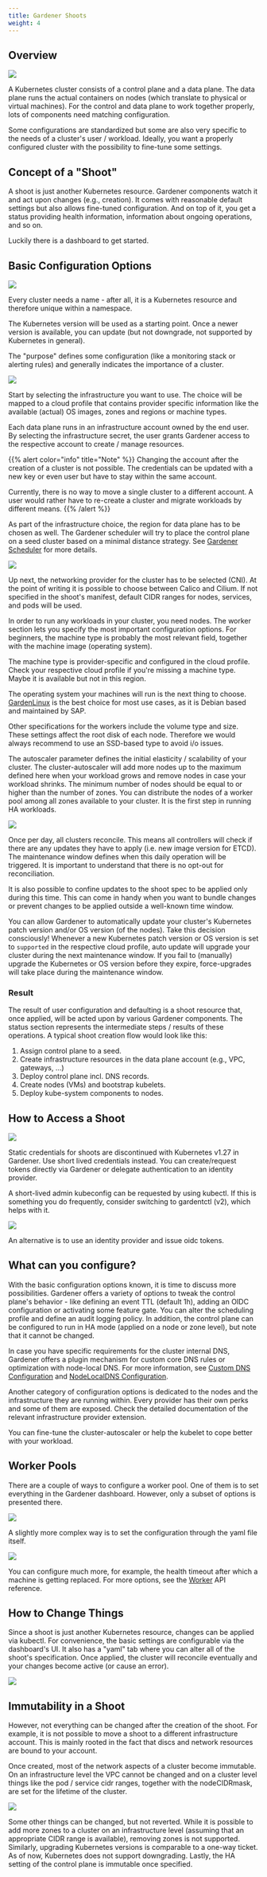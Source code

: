 ```yaml
---
title: Gardener Shoots
weight: 4
---
```


## Overview

![](./images/Kubernetes-cluster.png)

A Kubernetes cluster consists of a control plane and a data plane. The data plane runs the actual containers on nodes (which translate to physical or virtual machines). For the control and data plane to work together properly, lots of components need matching configuration.

Some configurations are standardized but some are also very specific to the needs of a cluster's user / workload. Ideally, you want a properly configured cluster with the possibility to fine-tune some settings.

## Concept of a "Shoot"

A shoot is just another Kubernetes resource. Gardener components watch it and act upon changes (e.g., creation). It comes with reasonable default settings but also allows fine-tuned configuration. And on top of it, you get a status providing health information, information about ongoing operations, and so on.

Luckily there is a dashboard to get started.

## Basic Configuration Options

![](./images/basic_configurations_1.png)

Every cluster needs a name - after all, it is a Kubernetes resource and therefore unique within a namespace.

The Kubernetes version will be used as a starting point. Once a newer version is available, you can update (but not downgrade, not supported by Kubernetes in general).

The "purpose" defines some configuration (like a monitoring stack or alerting rules) and generally indicates the importance of a cluster.

![](./images/basic_configurations_2.png)

Start by selecting the infrastructure you want to use. The choice will be mapped to a cloud profile that contains provider specific information like the available (actual) OS images, zones and regions or machine types.

Each data plane runs in an infrastructure account owned by the end user. By selecting the infrastructure secret, the user grants Gardener access to the respective account to create / manage resources.

{{% alert color="info"  title="Note" %}}
Changing the account after the creation of a cluster is not possible. The credentials can be updated with a new key or even user but have to stay within the same account. 

Currently, there is no way to move a single cluster to a different account. A user would rather have to re-create a cluster and migrate workloads by different means.
{{% /alert %}}

As part of the infrastructure choice, the region for data plane has to be chosen as well. The Gardener scheduler will try to place the control plane on a seed cluster based on a minimal distance strategy. See [Gardener Scheduler](https://github.com/gardener/gardener/blob/master/docs/concepts/scheduler.md) for more details.

![](./images/basic_configurations_3.png)

Up next, the networking provider for the cluster has to be selected (CNI). At the point of writing it is possible to choose between Calico and Cilium. If not specified in the shoot's manifest, default CIDR ranges for nodes, services, and pods will be used.

In order to run any workloads in your cluster, you need nodes. The worker section lets you specify the most important configuration options. For beginners, the machine type is probably the most relevant field, together with the machine image (operating system). 

The machine type is provider-specific and configured in the cloud profile. Check your respective cloud profile if you're missing a machine type. Maybe it is available but not in this region.

The operating system your machines will run is the next thing to choose. [GardenLinux](https://github.com/gardenlinux/gardenlinux) is the best choice for most use cases, as it is Debian based and maintained by SAP.

Other specifications for the workers include the volume type and size. These settings affect the root disk of each node. Therefore we would always recommend to use an SSD-based type to avoid i/o issues.

The autoscaler parameter defines the initial elasticity / scalability of your cluster. The cluster-autoscaler will add more nodes up to the maximum defined here when your workload grows and remove nodes in case your workload shrinks. The minimum number of nodes should be equal to or higher than the number of zones. You can distribute the nodes of a worker pool among all zones available to your cluster. It is the first step in running HA workloads.

![](./images/basic_configurations_4.png)

Once per day, all clusters reconcile. This means all controllers will check if there are any updates they have to apply (i.e. new image version for ETCD). The maintenance window defines when this daily operation will be triggered. It is important to understand that there is no opt-out for reconciliation.

It is also possible to confine updates to the shoot spec to be applied only during this time. This can come in handy when you want to bundle changes or prevent changes to be applied outside a well-known time window.

You can allow Gardener to automatically update your cluster's Kubernetes patch version and/or OS version (of the nodes). Take this decision consciously! Whenever a new Kubernetes patch version or OS version is set to `supported` in the respective cloud profile, auto update will upgrade your cluster during the next maintenance window. If you fail to (manually) upgrade the Kubernetes or OS version before they expire, force-upgrades will take place during the maintenance window.

### Result

The result of user configuration and defaulting is a shoot resource that, once applied, will be acted upon by various Gardener components. The status section represents the intermediate steps / results of these operations. A typical shoot creation flow would look like this:

1. Assign control plane to a seed.
1. Create infrastructure resources in the data plane account (e.g., VPC, gateways, ...)
1. Deploy control plane incl. DNS records.
1. Create nodes (VMs) and bootstrap kubelets.
1. Deploy kube-system components to nodes.

## How to Access a Shoot

![](./images/access-shoot.png)

Static credentials for shoots are discontinued with Kubernetes v1.27 in Gardener. Use short lived credentials instead. You can create/request tokens directly via Gardener or delegate authentication to an identity provider.

A short-lived admin kubeconfig can be requested by using kubectl. If this is something you do frequently, consider switching to gardentctl (v2), which helps with it.

![](./images/access-shoot-2.png)

An alternative is to use an identity provider and issue oidc tokens.

## What can you configure?

With the basic configuration options known, it is time to discuss more possibilities. Gardener offers a variety of options to tweak the control plane's behavior - like defining an event TTL (default 1h), adding an OIDC configuration or activating some feature gate. You can alter the scheduling profile and define an audit logging policy. In addition, the control plane can be configured to run in HA mode (applied on a node or zone level), but note that it cannot be changed.

In case you have specific requirements for the cluster internal DNS, Gardener offers a plugin mechanism for custom core DNS rules or optimization with node-local DNS. For more information, see [Custom DNS Configuration](https://github.com/gardener/gardener/blob/master/docs/usage/custom-dns-config.md) and [NodeLocalDNS Configuration](https://github.com/gardener/gardener/blob/master/docs/usage/node-local-dns.md).

Another category of configuration options is dedicated to the nodes and the infrastructure they are running within. Every provider has their own perks and some of them are exposed. Check the detailed documentation of the relevant infrastructure provider extension.

You can fine-tune the cluster-autoscaler or help the kubelet to cope better with your workload.

## Worker Pools

There are a couple of ways to configure a worker pool. One of them is to set everything in the Gardener dashboard. However, only a subset of options is presented there.

![](./images/worker-pools-1.png)

A slightly more complex way is to set the configuration through the yaml file itself.

![](./images/worker-pools-2.png)

You can configure much more, for example, the health timeout after which a machine is getting replaced. For more options, see the [Worker](https://github.com/gardener/gardener/blob/master/docs/api-reference/core.md#worker) API reference.

## How to Change Things

Since a shoot is just another Kubernetes resource, changes can be applied via kubectl. For convenience, the basic settings are configurable via the dashboard's UI. It also has a "yaml" tab where you can alter all of the shoot's specification. Once applied, the cluster will reconcile eventually and your changes become active (or cause an error).

![](./images/change-things.png)

## Immutability in a Shoot

However, not everything can be changed after the creation of the shoot. For example, it is not possible to move a shoot to a different infrastructure account. This is mainly rooted in the fact that discs and network resources are bound to your account. 

Once created, most of the network aspects of a cluster become immutable. On an infrastructure level the VPC cannot be changed and on a cluster level things like the pod / service cidr ranges, together with the nodeCIDRmask, are set for the lifetime of the cluster.

![](./images/immutablity.png)

Some other things can be changed, but not reverted. While it is possible to add more zones to a cluster on an infrastructure level (assuming that an appropriate CIDR range is available), removing zones is not supported. Similarly, upgrading Kubernetes versions is comparable to a one-way ticket. As of now, Kubernetes does not support downgrading. Lastly, the HA setting of the control plane is immutable once specified.
